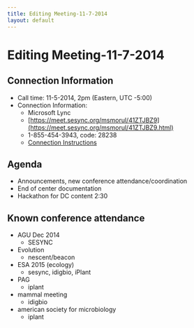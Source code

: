 ```yaml
---
title: Editing Meeting-11-7-2014
layout: default
---
```

# Editing Meeting-11-7-2014

## Connection Information 

* Call time: 11-5-2014, 2pm  (Eastern, UTC -5:00)
* Connection Information:      
  * Microsoft Lync
  * [https://meet.sesync.org/msmorul/41ZTJBZ9](https://meet.sesync.org/msmorul/41ZTJBZ9.html)
  * 1-855-454-3943, code: 28238
  * [Connection Instructions](Lync_Instructions_-_remote.pdf)

## Agenda 
* Announcements, new conference attendance/coordination
* End of center documentation
* Hackathon for DC content 2:30 

## Known conference attendance 

  * AGU Dec 2014
    * SESYNC
  * Evolution
    * nescent/beacon
  * ESA 2015 (ecology)
    * sesync, idigbio, iPlant
  * PAG
     * iplant
  * mammal meeting 
    * idigbio
  * american society for microbiology
    * iplant